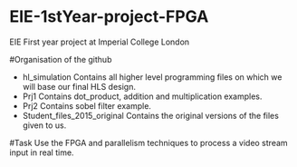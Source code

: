 # EIE-1stYear-project-FPGA
EIE First year project at Imperial College London

#Organisation of the github
  - hl_simulation
  Contains all higher level programming files on which we will base our final HLS design.
  - Prj1
  Contains dot_product, addition and multiplication examples.
  - Prj2
  Contains sobel filter example.
  - Student_files_2015_original
  Contains the original versions of the files given to us.

#Task
Use the FPGA and parallelism techniques to process a video stream input in real time.


#



#
